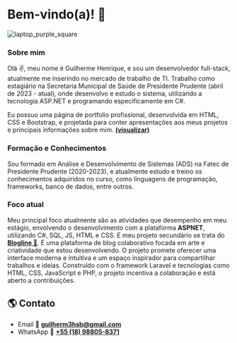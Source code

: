 # Bem-vindo(a)! :wave:

<!-- ─── CARD ────────────────────────────── -->
![laptop_purple_square](https://github.com/guilherm-hsbe/guilherm-hsbe/assets/99516132/c6ea7543-1419-4498-b58c-0fd877cee8a2)

### Sobre mim
Olá :v:, meu nome é Guilherme Henrique, e sou um desenvolvedor full-stack, atualmente me inserindo no mercado de trabalho de TI. Trabalho como estagiário na Secretaria Municipal de Saúde de Presidente Prudente (abril de 2023 - atual), onde desenvolvo e estudo o sistema, utilizando a tecnologia ASP.NET e programando especificamente em C#. 

Eu possuo uma página de portfolio profissional, desenvolvida em HTML, CSS e Bootstrap, e projetada para conter apresentações aos meus projetos e principais informações sobre mim. **[(visualizar)](https://guilherm-hsbe.github.io/Portfolio/)**

### Formação e Conhecimentos
Sou formado em Análise e Desenvolvimento de Sistemas (ADS) na Fatec de Presidente Prudente (2020-2023), e atualmente estudo e treino os conhecimentos adquiridos no curso, como linguagens de programação, frameworks, banco de dados, entre outros.

### Foco atual
Meu principal foco atualmente são as atividades que desempenho em meu estágio, envolvendo o desenvolvimento com a plataforma **ASPNET**, utilizando C#, SQL, JS, HTML e CSS.
E meu projeto secundário se trata do **[Blogline :leaves:](https://github.com/guilherm-hsbe/Blogline)**. É uma plataforma de blog colaborativo focada em arte e criatividade que estou desenvolvendo. O projeto promete oferecer uma interface moderna e intuitiva e um espaço inspirador para compartilhar trabalhos e ideias. Construído com o framework Laravel e tecnologias como HTML, CSS, JavaScript e PHP, o projeto incentiva a colaboração e está aberto a contribuições.

<!-- ─── CONTATO ────────────────────────────── -->
## :earth_americas: Contato
- Email :email: **[guilherm3hsb@gmail.com](mailto:guilherm3hsb@gmail.com)**
- WhatsApp :calling: **[+55 (18) 98805-8371](https://wa.me/5518988058371)**

